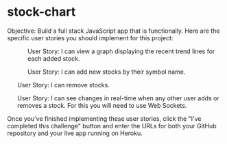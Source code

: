 # stock-chart
Objective: Build a full stack JavaScript app that is functionally.
Here are the specific user stories you should implement for this project:
<ol> <ul>User Story: I can view a graph displaying the recent trend lines for each added stock.</ol>
 <ol> <ul>User Story: I can add new stocks by their symbol name.</ul></ol>
  <ul>User Story: I can remove stocks.</ul>
<ul>User Story: I can see changes in real-time when any other user adds or removes a stock. For this you will need to use Web Sockets.</ul></li>
Once you've finished implementing these user stories, click the "I've completed this challenge" button and enter the URLs for both your GitHub repository and your live app running on Heroku.
